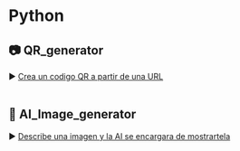 # Python

## 📷 QR_generator
► [Crea un codigo QR a partir de una URL](https://github.com/gjmacias/QR_generator)
<br>
<br>
## 🎨 AI_Image_generator
► [Describe una imagen y la AI se encargara de mostrartela](https://github.com/gjmacias/AI_Image_generator/)
<br>

